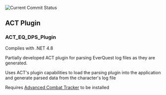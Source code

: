 ![Current Commit Status](https://github.com/FreedomFaighter/ACT_EQ_DPS_Plugin/blob/main/.github/workflows/dotnet.yml/badge.svg)

## ACT Plugin
### ACT_EQ_DPS_Plugin
Compiles with .NET 4.8

Partially developed ACT plugin for parsing EverQuest log files as they are generated.

Uses ACT's plugin capabilities to load the parsing plugin into the application and generate parsed data from the character's log file

Requires [Advanced Combat Tracker](https://advancedcombattracker.com/) to be installed
